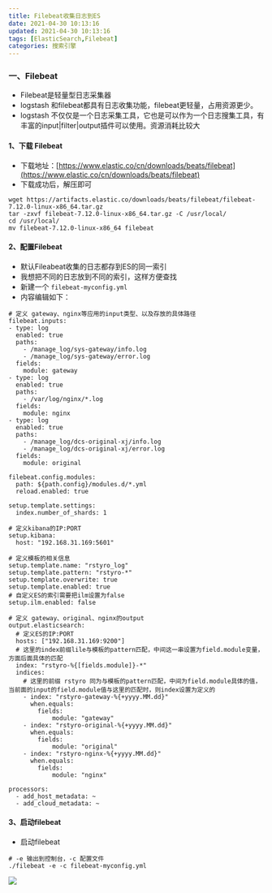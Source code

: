 ```yaml
---
title: Filebeat收集日志到ES
date: 2021-04-30 10:13:16
updated: 2021-04-30 10:13:16
tags: [ElasticSearch,Filebeat]
categories: 搜索引擎
---
```


### 一、Filebeat
+ Filebeat是轻量型日志采集器
+ logstash 和filebeat都具有日志收集功能，filebeat更轻量，占用资源更少。
+ logstash 不仅仅是一个日志采集工具，它也是可以作为一个日志搜集工具，有丰富的input|filter|output插件可以使用。资源消耗比较大

#### 1、下载 Filebeat
+ 下载地址：[https://www.elastic.co/cn/downloads/beats/filebeat](https://www.elastic.co/cn/downloads/beats/filebeat)
+ 下载成功后，解压即可
```
wget https://artifacts.elastic.co/downloads/beats/filebeat/filebeat-7.12.0-linux-x86_64.tar.gz
tar -zxvf filebeat-7.12.0-linux-x86_64.tar.gz -C /usr/local/
cd /usr/local/
mv filebeat-7.12.0-linux-x86_64 filebeat
```

#### 2、配置Filebeat
+ 默认Fileabeat收集的日志都存到ES的同一索引
+ 我想把不同的日志放到不同的索引，这样方便查找
+ 新建一个 `filebeat-myconfig.yml`
+ 内容编辑如下：
```
# 定义 gateway、nginx等应用的input类型、以及存放的具体路径
filebeat.inputs:
- type: log
  enabled: true
  paths:
    - /manage_log/sys-gateway/info.log
    - /manage_log/sys-gateway/error.log
  fields: 
    module: gateway
- type: log
  enabled: true
  paths:
    - /var/log/nginx/*.log
  fields:
    module: nginx
- type: log
  enabled: true
  paths:
    - /manage_log/dcs-original-xj/info.log
    - /manage_log/dcs-original-xj/error.log
  fields:
    module: original
    
filebeat.config.modules:
  path: ${path.config}/modules.d/*.yml
  reload.enabled: true
  
setup.template.settings:
  index.number_of_shards: 1
  
# 定义kibana的IP:PORT
setup.kibana:
  host: "192.168.31.169:5601"

# 定义模板的相关信息  
setup.template.name: "rstyro_log"
setup.template.pattern: "rstyro-*"
setup.template.overwrite: true
setup.template.enabled: true
# 自定义ES的索引需要把ilm设置为false
setup.ilm.enabled: false

# 定义 gateway、original、nginx的output
output.elasticsearch:
  # 定义ES的IP:PORT
  hosts: ["192.168.31.169:9200"]
  # 这里的index前缀lile与模板的pattern匹配，中间这一串设置为field.module变量，方面后面具体的匹配
  index: "rstyro-%{[fields.module]}-*"
  indices:
    # 这里的前缀 rstyro 同为与模板的pattern匹配，中间为field.module具体的值，当前面的input的field.module值与这里的匹配时，则index设置为定义的
    - index: "rstyro-gateway-%{+yyyy.MM.dd}"
      when.equals:
        fields:
            module: "gateway"
    - index: "rstyro-original-%{+yyyy.MM.dd}"
      when.equals: 
        fields:
            module: "original"
    - index: "rstyro-nginx-%{+yyyy.MM.dd}"
      when.equals: 
        fields:
            module: "nginx"
  
processors:
  - add_host_metadata: ~
  - add_cloud_metadata: ~
```

#### 3、启动filebeat
+ 启动filebeat
```
# -e 输出到控制台，-c 配置文件
./filebeat -e -c filebeat-myconfig.yml
```

![](result.png)
